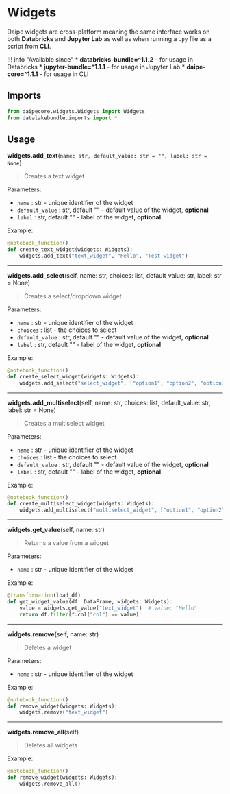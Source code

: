 # Widgets

Daipe widgets are cross-platform meaning the same interface works on both __Databricks__ and __Jupyter Lab__ as well as when running a `.py` file as a script from __CLI__.

!!! info "Available since"
    * **databricks-bundle=^1.1.2** - for usage in Databricks
    * **jupyter-bundle=^1.1.1** - for usage in Jupyter Lab
    * **daipe-core=^1.1.1** - for usage in CLI

## Imports

```python
from daipecore.widgets.Widgets import Widgets
from datalakebundle.imports import *
```

## Usage


__widgets.add_text__(`name: str, default_value: str = "", label: str = None`)

> Creates a text widget

Parameters:

- `name` : str - unique identifier of the widget
- `default_value` : str, default "" - default value of the widget, __optional__
- `label` : str, default "" - label of the widget, __optional__

Example:

```python
@notebook_function()
def create_text_widget(widgets: Widgets):
    widgets.add_text("text_widget", "Hello", "Test widget")
```
___

__widgets.add_select__(self, name: str, choices: list, default_value: str, label: str = None)

> Creates a select/dropdown widget

Parameters:

- `name` : str - unique identifier of the widget
- `choices` : list - the choices to select
- `default_value` : str, default "" - default value of the widget, __optional__
- `label` : str, default "" - label of the widget, __optional__

Example:

```python
@notebook_function()
def create_select_widget(widgets: Widgets):
    widgets.add_select("select_widget", ["option1", "option2", "option3"], "option1", "Test widget")
```

___

__widgets.add_multiselect__(self, name: str, choices: list, default_value: str, label: str = None)

> Creates a multiselect widget

Parameters:

- `name` : str - unique identifier of the widget
- `choices` : list - the choices to select
- `default_value` : str, default "" - default value of the widget, __optional__
- `label` : str, default "" - label of the widget, __optional__

Example:

```python
@notebook_function()
def create_multiselect_widget(widgets: Widgets):
    widgets.add_multiselect("multiselect_widget", ["option1", "option2", "option3"], "option1", "Test widget")
```
___


__widgets.get_value__(self, name: str)

> Returns a value from a widget

Parameters:

- `name` : str - unique identifier of the widget

Example:

```python
@transformation(load_df)
def get_widget_value(df: DataFrame, widgets: Widgets):
    value = widgets.get_value("text_widget")  # value: "Hello"
    return df.filter(f.col("col") == value)
```

---


__widgets.remove__(self, name: str)

> Deletes a widget

Parameters:

- `name` : str - unique identifier of the widget

Example:

```python
@notebook_function()
def remove_widget(widgets: Widgets):
    widgets.remove("text_widget")
```

---


__widgets.remove_all__(self)

> Deletes all widgets

Example:

```python
@notebook_function()
def remove_widget(widgets: Widgets):
    widgets.remove_all()
```

